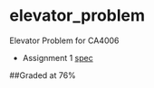 # elevator_problem
Elevator Problem for CA4006
* Assignment 1 [spec](http://www.computing.dcu.ie/~mcrane/CA4assignmentElevator.html)

##Graded at 76%
